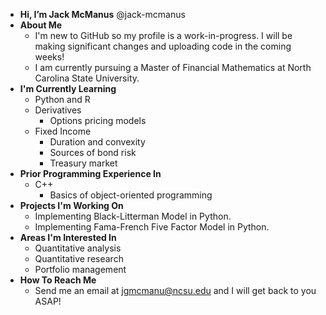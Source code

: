 - **Hi, I’m Jack McManus** @jack-mcmanus
- **About Me**
  - I'm new to GitHub so my profile is a work-in-progress. I will be making significant changes and uploading code in the coming weeks!
  - I am currently pursuing a Master of Financial Mathematics at North Carolina State University.
- **I'm Currently Learning**
  - Python and R
  - Derivatives
    - Options pricing models
  - Fixed Income
    - Duration and convexity
    - Sources of bond risk
    - Treasury market
- **Prior Programming Experience In**
    - C++
      - Basics of object-oriented programming
- **Projects I'm Working On**
    - Implementing Black-Litterman Model in Python.
    - Implementing Fama-French Five Factor Model in Python.
- **Areas I'm Interested In**
  - Quantitative analysis
  - Quantitative research
  - Portfolio management
- **How To Reach Me**
  - Send me an email at jgmcmanu@ncsu.edu and I will get back to you ASAP!

<!---
jack-mcmanus/jack-mcmanus is a ✨ special ✨ repository because its `README.md` (this file) appears on your GitHub profile.
You can click the Preview link to take a look at your changes.
--->
